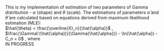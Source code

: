 This is my implementation of estimation of two parameters of Gamma distribution - $\alpha$ (shape) and $\theta$ (scale). The estimations of parameters $\hat{\alpha}$ and $\hat{\theta}$ are calculated based on equations derived from maximum likelihood estimation (MLE):<br>
$\hat{\theta} = \frac{\overline{X}_n}{\hat{\alpha}}$ , <br>
$\frac{\Gamma\'(\hat{\alpha})}{\Gamma(\hat{\alpha})} - \ln(\hat{\alpha}) - C_n = 0$ , where <br>
IN PROGRESS

